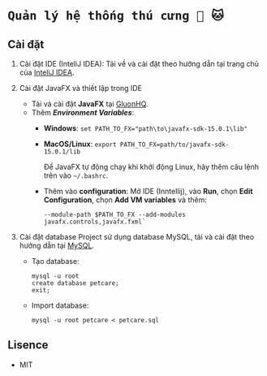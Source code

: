 # `Quản lý hệ thống thú cưng 🐶 🐱`


## Cài đặt

1. Cài đặt IDE (InteliJ IDEA): Tải về và cài đặt theo hướng dẫn tại trang chủ của [InteliJ IDEA](https://www.jetbrains.com/idea/download/).

2. Cài đặt JavaFX và thiết lập trong IDE
    - Tải và cài đặt **JavaFX** tại [GluonHQ](https://gluonhq.com/products/javafx/).
    - Thêm ***Environment Variables***:
      - **Windows**: ```set PATH_TO_FX="path\to\javafx-sdk-15.0.1\lib"```
      - **MacOS/Linux**:
          `export PATH_TO_FX=path/to/javafx-sdk-15.0.1/lib`
      
          Để JavaFX tự động chạy khi khởi động Linux, hãy thêm câu lệnh trên vào `~/.bashrc`.
      - Thêm vào **configuration**:
          Mở IDE (Inntellij), vào **Run**, chọn **Edit Configuration**, chọn **Add VM variables** và thêm:
            
            --module-path $PATH_TO_FX --add-modules javafx.controls,javafx.fxml`
3. Cài đặt database
   Project sử dụng database MySQL, tải và cài đặt theo hướng dẫn tại [MySQL](https://www.mysql.com/downloads/).
    - Tạo database:
         ```
        mysql -u root
        create database petcare;
        exit;
         ```
    - Import database:
        ```
        mysql -u root petcare < petcare.sql
        ```


## Lisence

+ MIT